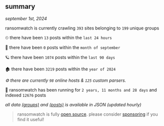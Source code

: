 
## summary
_september 1st, 2024_

ransomwatch is currently crawling `393` sites belonging to `199` unique groups

⏲ there have been `13` posts within the `last 24 hours`

🦈 there have been `0` posts within the `month of september`

🪐 there have been `1074` posts within the `last 90 days`

🏚 there have been `3219` posts within the `year of 2024`

_⚙️ there are currently `98` online hosts & `125` custom parsers._

🦕 ransomwatch has been running for `2 years, 11 months and 28 days` and indexed `12676` posts

_all data  [(groups)](http://ransomwhat.telemetry.ltd/groups) and [(posts)](http://ransomwhat.telemetry.ltd/posts) is available in JSON (updated hourly)_

> ransomwatch is fully [open source](https://github.com/joshhighet/ransomwatch#ransomwatch--). please consider [sponsoring](https://github.com/sponsors/joshhighet) if you find it useful!
